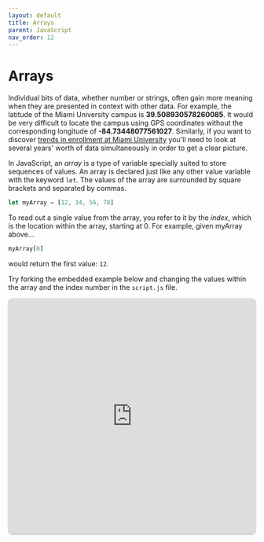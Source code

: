 ```yaml
---
layout: default
title: Arrays
parent: JavaScript
nav_order: 12
---
```

# Arrays
Individual bits of data, whether number or strings, often gain more meaning when they are presented in context with other data. For example, the latitude of the Miami University campus is **39.508930578260085**. It would be very difficult to locate the campus using GPS coordinates without the corresponding longitude of **-84.73448077561027**. Similarly, if you want to discover [trends in enrollment at Miami University](https://miamioh.edu/oir/data/factbook/enrollment-undergraduate/index.html) you'll need to look at several years' worth of data simultaneously in order to get a clear picture.

In JavaScript, an *array* is a type of variable specially suited to store sequences of values. An array is declared just like any other value variable with the keyword `let`. The values of the array are surrounded by square brackets and separated by commas.
```js
let myArray = [12, 34, 56, 78]
```

To read out a single value from the array, you refer to it by the *index*, which is the location within the array, starting at 0. For example, given myArray above...
```js
myArray[0]
```
would return the first value: `12`.

Try forking the embedded example below and changing the values within the array and the index number in the `script.js` file.

<iframe src="https://replit.com/@sheffie/IMS322-Arrays?embed=true" width="100%" height="480" style="border: none; border-radius: 8px; box-shadow: 0 1px 3px rgba(0,0,0,0.12), 0 1px 2px rgba(0,0,0,0.24);"></iframe>